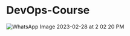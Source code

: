 # DevOps-Course
![WhatsApp Image 2023-02-28 at 2 02 20 PM](https://user-images.githubusercontent.com/98783366/222221428-b108472c-7858-409e-b9e0-5cc54f6e6210.jpeg)
